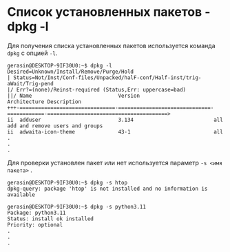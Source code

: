 # Список установленных пакетов - dpkg -l

Для получения списка установленных пакетов используется команда `dpkg` с опцией `-l`.

```
gerasin@DESKTOP-9IF30U0:~$ dpkg -l
Desired=Unknown/Install/Remove/Purge/Hold
| Status=Not/Inst/Conf-files/Unpacked/halF-conf/Half-inst/trig-aWait/Trig-pend
|/ Err?=(none)/Reinst-required (Status,Err: uppercase=bad)
||/ Name                            Version                        Architecture Description
+++-===============================-==============================-============-=======================================>
ii  adduser                         3.134                          all          add and remove users and groups
ii  adwaita-icon-theme              43-1                           all          
.
.
.
```

Для проверки установлен пакет или нет используется параметр `-s <имя пакета>` .

```
gerasin@DESKTOP-9IF30U0:~$ dpkg -s htop
dpkg-query: package 'htop' is not installed and no information is available
```

```
gerasin@DESKTOP-9IF30U0:~$ dpkg -s python3.11
Package: python3.11
Status: install ok installed
Priority: optional
.
.
.
```
